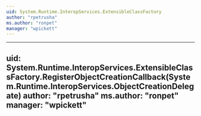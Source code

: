```yaml
---
uid: System.Runtime.InteropServices.ExtensibleClassFactory
author: "rpetrusha"
ms.author: "ronpet"
manager: "wpickett"
---
```


---
uid: System.Runtime.InteropServices.ExtensibleClassFactory.RegisterObjectCreationCallback(System.Runtime.InteropServices.ObjectCreationDelegate)
author: "rpetrusha"
ms.author: "ronpet"
manager: "wpickett"
---
